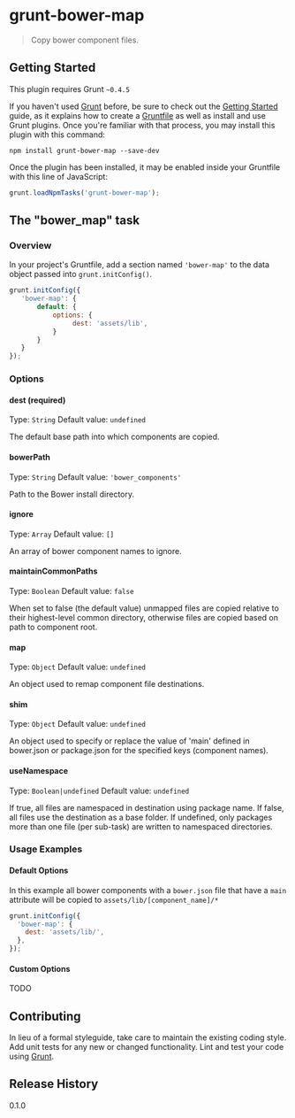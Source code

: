 # grunt-bower-map

> Copy bower component files.

## Getting Started
This plugin requires Grunt `~0.4.5`

If you haven't used [Grunt](http://gruntjs.com/) before, be sure to check out the [Getting Started](http://gruntjs.com/getting-started) guide, as it explains how to create a [Gruntfile](http://gruntjs.com/sample-gruntfile) as well as install and use Grunt plugins. Once you're familiar with that process, you may install this plugin with this command:

```shell
npm install grunt-bower-map --save-dev
```

Once the plugin has been installed, it may be enabled inside your Gruntfile with this line of JavaScript:

```js
grunt.loadNpmTasks('grunt-bower-map');
```

## The "bower_map" task

### Overview
In your project's Gruntfile, add a section named `'bower-map'` to the data object passed into `grunt.initConfig()`.

```js
grunt.initConfig({
   'bower-map': {
       default: {
           options: {
                dest: 'assets/lib',
           }
       }
   }
});
```

### Options

#### dest (required)
Type: `String`
Default value: `undefined`

The default base path into which components are copied.


#### bowerPath
Type: `String`
Default value: `'bower_components'`

Path to the Bower install directory.

#### ignore
Type: `Array`
Default value: `[]`

An array of bower component names to ignore.

#### maintainCommonPaths
Type: `Boolean`
Default value: `false`

When set to false (the default value) unmapped files are copied relative to their highest-level common directory,
otherwise files are copied based on path to component root.

#### map
Type: `Object`
Default value: `undefined`

An object used to remap component file destinations.

#### shim
Type: `Object`
Default value: `undefined`

An object used to specify or replace the value of 'main' defined in bower.json or package.json for the specified keys (component names).

#### useNamespace
Type: `Boolean|undefined`
Default value: `undefined`

If true, all files are namespaced in destination using package name.
If false, all files use the destination as a base folder.
If undefined, only packages more than one file (per sub-task) are written to namespaced directories.



### Usage Examples

#### Default Options
In this example all bower components with a `bower.json` file that have a `main` attribute will be copied to `assets/lib/[component_name]/*`

```js
grunt.initConfig({
  'bower-map': {
	dest: 'assets/lib/',
  },
});
```

#### Custom Options
TODO

## Contributing
In lieu of a formal styleguide, take care to maintain the existing coding style. Add unit tests for any new or changed functionality. Lint and test your code using [Grunt](http://gruntjs.com/).

## Release History
0.1.0